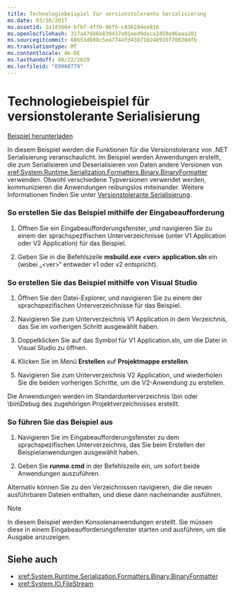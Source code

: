 ```yaml
---
title: Technologiebeispiel für versionstolerante Serialisierung
ms.date: 03/30/2017
ms.assetid: 2a183664-bfbf-4ff0-96f6-c836284ea916
ms.openlocfilehash: 317a47d46b839417e01eed9deca2459a96aaa201
ms.sourcegitcommit: 68653db98c5ea7744fd438710248935f70020dfb
ms.translationtype: MT
ms.contentlocale: de-DE
ms.lasthandoff: 08/22/2019
ms.locfileid: "69960779"
---
```

# <a name="version-tolerant-serialization-technology-sample"></a>Technologiebeispiel für versionstolerante Serialisierung
[Beispiel herunterladen](https://download.microsoft.com/download/4/7/B/47B2164C-E780-4B10-8DE4-2CB5B886E0A6/Technologies/Serialization/Runtime%20Serialization/VTS.zip.exe)  
  
 In diesem Beispiel werden die Funktionen für die Versionstoleranz von .NET Serialisierung veranschaulicht. Im Beispiel werden Anwendungen erstellt, die zum Serialisieren und Deserialisieren von Daten andere Versionen von <xref:System.Runtime.Serialization.Formatters.Binary.BinaryFormatter> verwenden. Obwohl verschiedene Typversionen verwendet werden, kommunizieren die Anwendungen reibungslos miteinander. Weitere Informationen finden Sie unter [Versionstolerante Serialisierung](../../../docs/standard/serialization/version-tolerant-serialization.md).  
  
### <a name="to-build-the-sample-using-the-command-prompt"></a>So erstellen Sie das Beispiel mithilfe der Eingabeaufforderung  
  
1. Öffnen Sie ein Eingabeaufforderungsfenster, und navigieren Sie zu einem der sprachspezifischen Unterverzeichnisse (unter V1 Application oder V2 Application) für das Beispiel.  
  
2. Geben Sie in die Befehlszeile **msbuild.exe \<ver> application.sln** ein (wobei „\<ver>“ entweder v1 oder v2 entspricht).  
  
### <a name="to-build-the-sample-using-visual-studio"></a>So erstellen Sie das Beispiel mithilfe von Visual Studio  
  
1. Öffnen Sie den Datei-Explorer, und navigieren Sie zu einem der sprachspezifischen Unterverzeichnisse für das Beispiel.  
  
2. Navigieren Sie zum Unterverzeichnis V1 Application in dem Verzeichnis, das Sie im vorherigen Schritt ausgewählt haben.  
  
3. Doppelklicken Sie auf das Symbol für V1 Application.sln, um die Datei in Visual Studio zu öffnen.  
  
4. Klicken Sie im Menü **Erstellen** auf **Projektmappe erstellen**.  
  
5. Navigieren Sie zum Unterverzeichnis V2 Application, und wiederholen Sie die beiden vorherigen Schritte, um die V2-Anwendung zu erstellen.  
  
 Die Anwendungen werden im Standardunterverzeichnis \bin oder \bin\Debug des zugehörigen Projektverzeichnisses erstellt.  
  
### <a name="to-run-the-sample"></a>So führen Sie das Beispiel aus  
  
1. Navigieren Sie im Eingabeaufforderungsfenster zu dem sprachspezifischen Unterverzeichnis, das Sie beim Erstellen der Beispielanwendungen ausgewählt haben.  
  
2. Geben Sie **runme.cmd** in der Befehlszeile ein, um sofort beide Anwendungen auszuführen.  
  
 Alternativ können Sie zu den Verzeichnissen navigieren, die die neuen ausführbaren Dateien enthalten, und diese dann nacheinander ausführen.  
  
> [!NOTE]
> In diesem Beispiel werden Konsolenanwendungen erstellt. Sie müssen diese in einem Eingabeaufforderungsfenster starten und ausführen, um die Ausgabe anzuzeigen.  
  
## <a name="see-also"></a>Siehe auch

- <xref:System.Runtime.Serialization.Formatters.Binary.BinaryFormatter>
- <xref:System.IO.FileStream>
